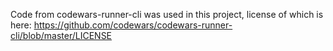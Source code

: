 

Code from codewars-runner-cli was used in this project, license of which is here:
https://github.com/codewars/codewars-runner-cli/blob/master/LICENSE
